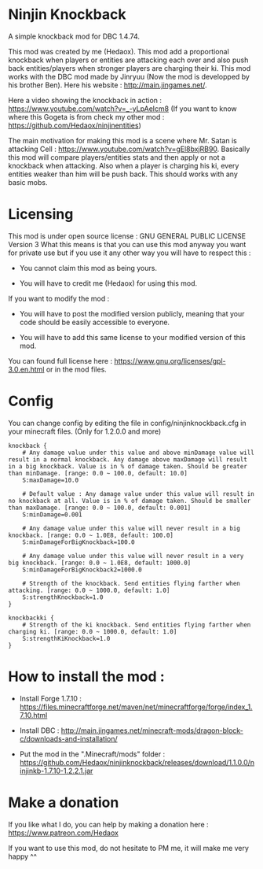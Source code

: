 # Ninjin Knockback

A simple knockback mod for DBC 1.4.74.

This mod was created by me (Hedaox). This mod add a proportional knockback when players or entities are attacking each over and also push back entities/players when stronger players are charging their ki. This mod works with the DBC mod made by Jinryuu (Now the mod is developped by his brother Ben). Here his website : http://main.jingames.net/.

Here a video showing the knockback in action : https://www.youtube.com/watch?v=_-yLpAelcm8
(If you want to know where this Gogeta is from check my other mod : https://github.com/Hedaox/ninjinentities)

The main motivation for making this mod is a scene where Mr. Satan is attacking Cell : https://www.youtube.com/watch?v=gEl8bxjRB90. Basically this mod will compare players/entities stats and then apply or not a knockback when attacking. Also when a player is charging his ki, every entities weaker than him will be push back. This should works with any basic mobs.

# Licensing

This mod is under open source license : GNU GENERAL PUBLIC LICENSE Version 3 What this means is that you can use this mod anyway you want for private use but if you use it any other way you will have to respect this :

  - You cannot claim this mod as being yours.
  
  - You will have to credit me (Hedaox) for using this mod.

If you want to modify the mod :

  - You will have to post the modified version publicly, meaning that your code should be easily accessible to everyone.
  
  - You will have to add this same license to your modified version of this mod.

You can found full license here : https://www.gnu.org/licenses/gpl-3.0.en.html or in the mod files.

# Config

You can change config by editing the file in config/ninjinknockback.cfg in your minecraft files. (Only for 1.2.0.0 and more)

```
knockback {
    # Any damage value under this value and above minDamage value will result in a normal knockback. Any damage above maxDamage will result in a big knockback. Value is in % of damage taken. Should be greater than minDamage. [range: 0.0 ~ 100.0, default: 10.0]
    S:maxDamage=10.0

    # Default value : Any damage value under this value will result in no knockback at all. Value is in % of damage taken. Should be smaller than maxDamage. [range: 0.0 ~ 100.0, default: 0.001]
    S:minDamage=0.001

    # Any damage value under this value will never result in a big knockback. [range: 0.0 ~ 1.0E8, default: 100.0]
    S:minDamageForBigKnockback=100.0

    # Any damage value under this value will never result in a very big knockback. [range: 0.0 ~ 1.0E8, default: 1000.0]
    S:minDamageForBigKnockback2=1000.0

    # Strength of the knockback. Send entities flying farther when attacking. [range: 0.0 ~ 1000.0, default: 1.0]
    S:strengthKnockback=1.0
}

knockbackki {
    # Strength of the ki knockback. Send entities flying farther when charging ki. [range: 0.0 ~ 1000.0, default: 1.0]
    S:strengthKiKnockback=1.0
}
```

# How to install the mod :

  - Install Forge 1.7.10 : https://files.minecraftforge.net/maven/net/minecraftforge/forge/index_1.7.10.html
  
  - Install DBC : http://main.jingames.net/minecraft-mods/dragon-block-c/downloads-and-installation/ 
  
  - Put the mod in the ".Minecraft/mods" folder : https://github.com/Hedaox/ninjinknockback/releases/download/1.1.0.0/ninjinkb-1.7.10-1.2.2.1.jar

# Make a donation

If you like what I do, you can help by making a donation here : https://www.patreon.com/Hedaox

If you want to use this mod, do not hesitate to PM me, it will make me very happy ^^
